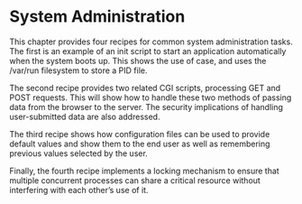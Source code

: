 # System Administration

This chapter provides four recipes for common system administration tasks. The first is an example of an init script to start an application automatically when the system boots up. This shows the use of case, and uses the /var/run filesystem to store a PID file.

The second recipe provides two related CGI scripts, processing GET and POST requests. This will show how to handle these two methods of passing data from the browser to the server. The security implications of handling user-submitted data are also addressed.

The third recipe shows how configuration files can be used to provide default values and show them to the end user as well as remembering previous values selected by the user.

Finally, the fourth recipe implements a locking mechanism to ensure that multiple concurrent processes can share a critical resource without interfering with each other’s use of it.
